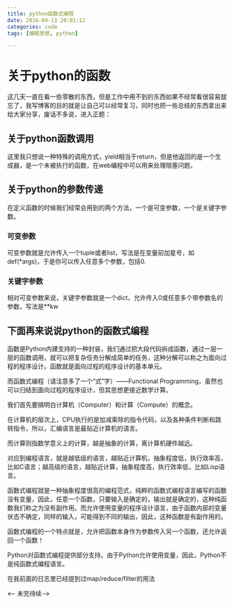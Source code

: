 ```yaml
---
title: python函数式编程
date: 2016-04-13 20:01:12
categories: code
tags: [编程思想, python]

---
```

# 关于python的函数

这几天一直在看一些零散的东西，但是工作中用不到的东西如果不经常看很容易就忘了，我写博客的目的就是让自己可以经常复习，同时也把一些总结的东西拿出来给大家分享，废话不多说，进入正题：

<!-- more -->
 
## 关于python函数调用

这里我只想说一种特殊的调用方式，yield相当于return，但是他返回的是一个生成器，是一个未被执行的函数，在web编程中可以用来处理阻塞问题。

## 关于python的参数传递

在定义函数的时候我们经常会用到的两个方法，一个是可变参数，一个是关键字参数。

### 可变参数

可变参数就是允许传入一个tuple或者list，写法是在变量前加星号，如def(*args)，于是你可以传入任意多个参数，包括0.

### 关键字参数

相对可变参数来说，关键字参数就是一个dict，允许传入0或任意多个带参数名的参数，写法是**kw

## 下面再来说说python的函数式编程

函数是Python内建支持的一种封装，我们通过把大段代码拆成函数，通过一层一层的函数调用，就可以把复杂任务分解成简单的任务，这种分解可以称之为面向过程的程序设计。函数就是面向过程的程序设计的基本单元。

而函数式编程（请注意多了一个“式”字）——Functional Programming，虽然也可以归结到面向过程的程序设计，但其思想更接近数学计算。

我们首先要搞明白计算机（Computer）和计算（Compute）的概念。

在计算机的层次上，CPU执行的是加减乘除的指令代码，以及各种条件判断和跳转指令，所以，汇编语言是最贴近计算机的语言。

而计算则指数学意义上的计算，越是抽象的计算，离计算机硬件越远。

对应到编程语言，就是越低级的语言，越贴近计算机，抽象程度低，执行效率高，比如C语言；越高级的语言，越贴近计算，抽象程度高，执行效率低，比如Lisp语言。

函数式编程就是一种抽象程度很高的编程范式，纯粹的函数式编程语言编写的函数没有变量，因此，任意一个函数，只要输入是确定的，输出就是确定的，这种纯函数我们称之为没有副作用。而允许使用变量的程序设计语言，由于函数内部的变量状态不确定，同样的输入，可能得到不同的输出，因此，这种函数是有副作用的。

函数式编程的一个特点就是，允许把函数本身作为参数传入另一个函数，还允许返回一个函数！

Python对函数式编程提供部分支持。由于Python允许使用变量，因此，Python不是纯函数式编程语言。

在我前面的日志里已经提到过map/reduce/filter的用法

<-- 未完待续-->